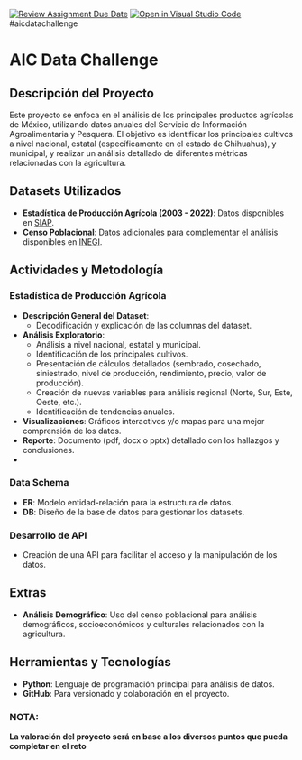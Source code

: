 [![Review Assignment Due Date](https://classroom.github.com/assets/deadline-readme-button-24ddc0f5d75046c5622901739e7c5dd533143b0c8e959d652212380cedb1ea36.svg)](https://classroom.github.com/a/Gh4v9mMw)
[![Open in Visual Studio Code](https://classroom.github.com/assets/open-in-vscode-718a45dd9cf7e7f842a935f5ebbe5719a5e09af4491e668f4dbf3b35d5cca122.svg)](https://classroom.github.com/online_ide?assignment_repo_id=13085429&assignment_repo_type=AssignmentRepo)
#aicdatachallenge

# AIC Data Challenge

## Descripción del Proyecto
Este proyecto se enfoca en el análisis de los principales productos agrícolas de México, utilizando datos anuales del Servicio de Información Agroalimentaria y Pesquera. El objetivo es identificar los principales cultivos a nivel nacional, estatal (específicamente en el estado de Chihuahua), y municipal, y realizar un análisis detallado de diferentes métricas relacionadas con la agricultura.

## Datasets Utilizados
- **Estadística de Producción Agrícola (2003 - 2022)**: Datos disponibles en [SIAP](http://infosiap.siap.gob.mx/gobmx/datosAbiertos.php).
- **Censo Poblacional**: Datos adicionales para complementar el análisis disponibles en [INEGI](https://www.inegi.org.mx/programas/ccpv/2020/).

## Actividades y Metodología
### Estadística de Producción Agrícola
- **Descripción General del Dataset**:
  - Decodificación y explicación de las columnas del dataset.
- **Análisis Exploratorio**:
  - Análisis a nivel nacional, estatal y municipal.
  - Identificación de los principales cultivos.
  - Presentación de cálculos detallados (sembrado, cosechado, siniestrado, nivel de producción, rendimiento, precio, valor de producción).
  - Creación de nuevas variables para análisis regional (Norte, Sur, Este, Oeste, etc.).
  - Identificación de tendencias anuales.
- **Visualizaciones**: Gráficos interactivos y/o mapas para una mejor comprensión de los datos.
- **Reporte**: Documento (pdf, docx o pptx) detallado con los hallazgos y conclusiones.
- 
### Data Schema
- **ER**: Modelo entidad-relación para la estructura de datos.
- **DB**: Diseño de la base de datos para gestionar los datasets.

### Desarrollo de API
- Creación de una API para facilitar el acceso y la manipulación de los datos.

## Extras
- **Análisis Demográfico**: Uso del censo poblacional para análisis demográficos, socioeconómicos y culturales relacionados con la agricultura.

## Herramientas y Tecnologías
- **Python**: Lenguaje de programación principal para análisis de datos.
- **GitHub**: Para versionado y colaboración en el proyecto.

### NOTA:
**La valoración del proyecto será en base a los diversos puntos que pueda completar en el reto**


